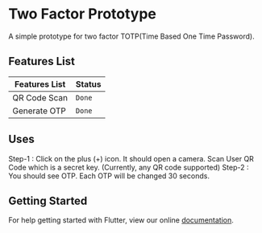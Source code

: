 # Two Factor Prototype 

A simple prototype for two factor TOTP(Time Based One Time Password).

## Features List 
| Features List   | Status       |
| ---    | ---         | 
| QR Code Scan   | `Done`       
| Generate OTP | `Done`      |

## Uses
Step-1 : Click on the plus (+) icon. It should open a camera. Scan User QR Code which is a secret key. (Currently, any QR code supported) 
Step-2 : You should see OTP. Each OTP will be changed 30 seconds. 

## Getting Started
For help getting started with Flutter, view our online
[documentation](https://flutter.io/).
